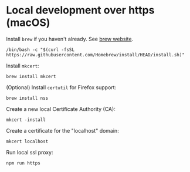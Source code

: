 
# Local development over https (macOS)

Install ```brew``` if you haven't already. See [brew website](https://brew.sh).

```/bin/bash -c "$(curl -fsSL https://raw.githubusercontent.com/Homebrew/install/HEAD/install.sh)"```

Install ```mkcert```:

```brew install mkcert```

(Optional) Install ```certutil``` for Firefox support:

```brew install nss```

Create a new local Certificate Authority (CA):

```mkcert -install```

Create a certificate for the "localhost" domain:

```mkcert localhost```

Run local ssl proxy:

```npm run https```